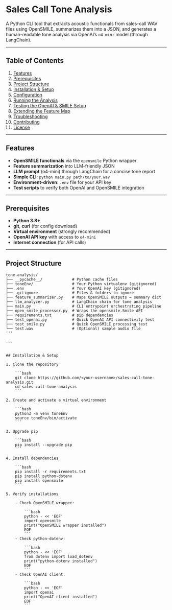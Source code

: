 # Sales Call Tone Analysis

A Python CLI tool that extracts acoustic functionals from sales-call WAV files using OpenSMILE, summarizes them into a JSON, and generates a human-readable tone analysis via OpenAI’s `o4-mini` model (through LangChain).

---

## Table of Contents

1. [Features](#features)  
2. [Prerequisites](#prerequisites)  
3. [Project Structure](#project-structure)  
4. [Installation & Setup](#installation--setup)  
5. [Configuration](#configuration)  
6. [Running the Analysis](#running-the-analysis)  
7. [Testing the OpenAI & SMILE Setup](#testing-the-openai--smile-setup)  
8. [Extending the Feature Map](#extending-the-feature-map)  
9. [Troubleshooting](#troubleshooting)  
10. [Contributing](#contributing)  
11. [License](#license)  

---

## Features

- **OpenSMILE functionals** via the `opensmile` Python wrapper  
- **Feature summarization** into LLM-friendly JSON  
- **LLM prompt** (o4-mini) through LangChain for a concise tone report  
- **Simple CLI**: `python main.py path/to/your.wav`  
- **Environment-driven**: `.env` file for your API key  
- **Test scripts** to verify both OpenAI and OpenSMILE integration  

---

## Prerequisites

- **Python 3.8+**  
- **git**, **curl** (for config download)  
- **Virtual environment** (strongly recommended)  
- **OpenAI API key** with access to `o4-mini`  
- **Internet connection** (for API calls)  

---

## Project Structure

```text
tone-analysis/
├── __pycache__/             # Python cache files
├── toneEnv/                 # Your Python virtualenv (gitignored)
├── .env                     # Your OpenAI key (gitignored)
├── .gitignore               # Files & folders to ignore
├── feature_summarizer.py    # Maps OpenSMILE outputs → summary dict
├── llm_analyzer.py          # LangChain chain for tone analysis
├── main.py                  # CLI entrypoint orchestrating pipeline
├── open_smile_processor.py  # Wraps the opensmile.Smile API
├── requirements.txt         # pip dependencies
├── test_openai.py           # Quick OpenAI API connectivity test
├── test_smile.py            # Quick OpenSMILE processing test
└── test.wav                 # (Optional) sample audio file
'''

---


## Installation & Setup

1. Clone the repository

    ```bash
    git clone https://github.com/<your-username>/sales-call-tone-analysis.git
    cd sales-call-tone-analysis
    ```

2. Create and activate a virtual environment

    ```bash
    python3 -m venv toneEnv
    source toneEnv/bin/activate
    ```

3. Upgrade pip

    ```bash
    pip install --upgrade pip
    ```

4. Install dependencies

    ```bash
    pip install -r requirements.txt
    pip install python-dotenv
    pip install opensmile
    ```

5. Verify installations

    - Check OpenSMILE wrapper:

        ```bash
        python - << 'EOF'
        import opensmile
        print("OpenSMILE wrapper installed")
        EOF
        ```
    - Check python-dotenv:

        ```bash
        python - << 'EOF'
        from dotenv import load_dotenv
        print("python-dotenv installed")
        EOF
        ```
    - Check OpenAI client:

        ```bash
        python - << 'EOF'
        import openai
        print("OpenAI client installed")
        EOF
        ```

